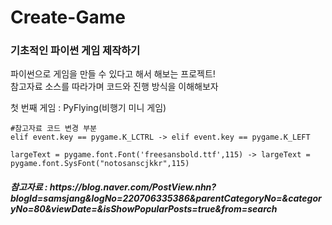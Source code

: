 # Create-Game

### 기초적인 파이썬 게임 제작하기
 파이썬으로 게임을 만들 수 있다고 해서 해보는 프로젝트!  
 참고자료 소스를 따라가며 코드와 진행 방식을 이해해보자 
   
 
 첫 번째 게임 : PyFlying(비행기 미니 게임)  
   
    #참고자료 코드 변경 부분
    elif event.key == pygame.K_LCTRL -> elif event.key == pygame.K_LEFT
    
    largeText = pygame.font.Font('freesansbold.ttf',115) -> largeText = pygame.font.SysFont("notosanscjkkr",115)
 
 
<h5> 참고자료 : https://blog.naver.com/PostView.nhn?blogId=samsjang&logNo=220706335386&parentCategoryNo=&categoryNo=80&viewDate=&isShowPopularPosts=true&from=search
